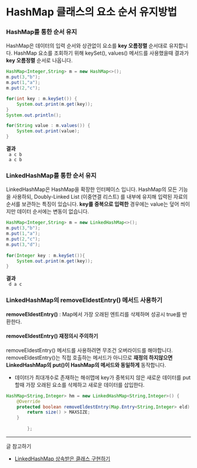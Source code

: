 # HashMap 클래스의 요소 순서 유지방법


### HashMap를 통한 순서 유지
HashMap은 데이터의 입력 순서와 상관없이 요소를 **key 오름정렬** 순서대로 유지합니다. HashMap 요소를 조회하기 위해 keySet(), values() 메서드를 사용했을때 결과가 **key 오름정렬** 순서로 나옵니다.

```java
HashMap<Integer,String> m = new HashMap<>();
m.put(3,"b");
m.put(1,"a");
m.put(2,"c");

for(int key : m.keySet()) {
	System.out.print(m.get(key));	
}
System.out.println();

for(String value : m.values()) {
	System.out.print(value);
}
```

**결과**<br>
<code> 
a c b <br>
a c b
</code>




### LinkedHashMap를 통한 순서 유지
LinkedHashMap은 HashMap을 확장한 인터페이스 입니다. HashMap의 모든 기능을 사용하되, Doubly-Linked List (이중연결 리스트) 를 내부에 유지해 입력된 자료의 순서를 보관하는 특징이 있습니다. **key를 중복으로 입력한** 경우에는 value는 덮어 씌이지만 데이터 순서에는 변동이 없습니다.

```java
HashMap<Integer,String> m = new LinkedHashMap<>();
m.put(3,"b");
m.put(1,"a");
m.put(2,"c");
m.put(3,"d");
		
for(Integer key : m.keySet()){
	System.out.print(m.get(key));
}
```

**결과**<br>
<code> 
d a c 
</code>

### LinkedHashMap의 removeEldestEntry() 메서드 사용하기
**removeEldestEntry()** : Map에서 가장 오래된 엔트리를 삭제하며 성공시 true를 반환한다.
#### removeEldestEntry() 재정의시 주의하기
removeEldestEntry() 메서드를 사용하려면 무조건 오버라이드를 해야합니다. removeEldestEntry()는 직접 호출하는 메서드가 아니므로 **재정의 하지않으면 LinkedHashMap의 put()이 HashMap의 메서드와 동일하게** 동작합니다.
- 데이터가 최대개수로 존재하는 해쉬맵에 key가 중복되지 않은 새로운 데이터를 put할때 가장 오래된 요소를 삭제하고 새로운 데이터를 삽입한다.


```java
HashMap<String,Integer> hm = new LinkedHashMap<String,Integer>() {
	@Override
	protected boolean removeEldestEntry(Map.Entry<String,Integer> eld) {
		return size() > MAXSIZE;
	}
			
		};

```

---
글 참고하기
- [LinkedHashMap 상속받은 클래스 구현하기](https://cornswrold.tistory.com/380)